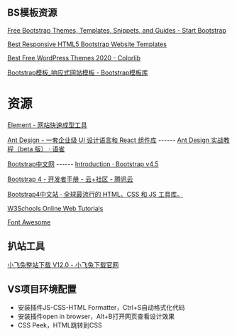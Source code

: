 ## BS模板资源

[Free Bootstrap Themes, Templates, Snippets, and Guides - Start Bootstrap](https://startbootstrap.com/)

[Best Responsive HTML5 Bootstrap Website Templates](https://themefisher.com/)

[Best Free WordPress Themes 2020 - Colorlib](https://colorlib.com/wp/themes/)

[Bootstrap模板_响应式网站模板 - Bootstrap模板库](http://www.bootstrapmb.com/)

# 资源

[Element - 网站快速成型工具](https://element.eleme.cn/#/zh-CN)

[Ant Design - 一套企业级 UI 设计语言和 React 组件库](https://ant.design/index-cn) ------ [Ant Design 实战教程（beta 版） · 语雀](https://www.yuque.com/ant-design/course)

[Bootstrap中文网](https://www.bootcss.com/) ------ [Introduction · Bootstrap v4.5](https://getbootstrap.com/docs/4.5/getting-started/introduction/)

[Bootstrap 4 - 开发者手册 - 云+社区 - 腾讯云](https://cloud.tencent.com/developer/doc/1018)

[Bootstrap4中文站 · 全球最流行的 HTML、CSS 和 JS 工具库。](https://code.z01.com/v4/)

[W3Schools Online Web Tutorials](https://www.w3schools.com/)

[Font Awesome](https://fontawesome.com/)

## 扒站工具

[小飞兔整站下载 V12.0 - 小飞兔下载官网](https://www.xftsoft.com/)

## VS项目环境配置

- 安装插件JS-CSS-HTML Formatter，Ctrl+S自动格式化代码
- 安装插件open in browser，Alt+B打开网页查看设计效果
- CSS Peek，HTML跳转到CSS


